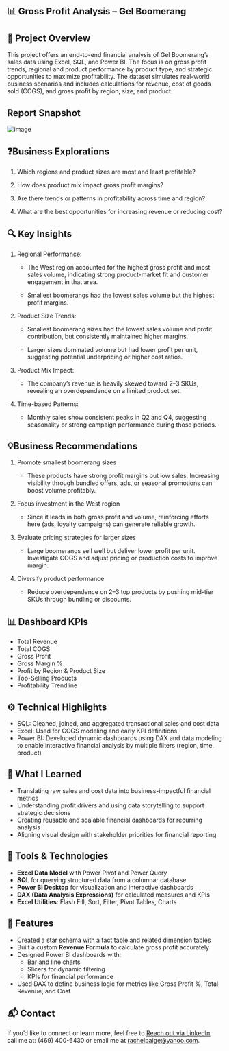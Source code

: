 ## 📊 Gross Profit Analysis – Gel Boomerang

## 🧩 Project Overview
This project offers an end-to-end financial analysis of Gel Boomerang’s sales data using Excel, SQL, and Power BI. The focus is on gross profit trends, regional and product performance by product type, and strategic opportunities to maximize profitability. The dataset simulates real-world business scenarios and includes calculations for revenue, cost of goods sold (COGS), and gross profit by region, size, and product.

## Report Snapshot
![image](https://github.com/user-attachments/assets/10726c4b-258d-4e42-ad16-557e213fc030)


## ❓Business Explorations

1. Which regions and product sizes are most and least profitable?

2. How does product mix impact gross profit margins?

3. Are there trends or patterns in profitability across time and region?

4. What are the best opportunities for increasing revenue or reducing cost?



## 🔍 Key Insights  

1. Regional Performance: 

    - The West region accounted for the highest gross profit and most sales volume, indicating strong product-market fit and customer engagement in that area.

    -  Smallest boomerangs had the lowest sales volume but the highest profit margins.

2. Product Size Trends:

    - Smallest boomerang sizes had the lowest sales volume and profit contribution, but consistently maintained higher margins.

    - Larger sizes dominated volume but had lower profit per unit, suggesting potential underpricing or higher cost ratios.

3. Product Mix Impact:

    - The company’s revenue is heavily skewed toward 2–3 SKUs, revealing an overdependence on a limited product set.

4. Time-based Patterns:

    - Monthly sales show consistent peaks in Q2 and Q4, suggesting seasonality or strong campaign performance during those periods.







## 💡Business Recommendations

1. Promote smallest boomerang sizes
   
   - These products have strong profit margins but low sales. Increasing visibility through bundled offers, ads, or seasonal promotions can boost volume profitably.

3. Focus investment in the West region
   
   - Since it leads in both gross profit and volume, reinforcing efforts here (ads, loyalty campaigns) can generate reliable growth.

5. Evaluate pricing strategies for larger sizes
   
   - Large boomerangs sell well but deliver lower profit per unit. Investigate COGS and adjust pricing or production costs to improve margin.

7. Diversify product performance
   
   - Reduce overdependence on 2–3 top products by pushing mid-tier SKUs through bundling or discounts.



## 📊 Dashboard KPIs

- Total Revenue
- Total COGS
- Gross Profit
- Gross Margin %
- Profit by Region & Product Size
- Top-Selling Products
- Profitability Trendline



## ⚙️ Technical Highlights
- SQL: Cleaned, joined, and aggregated transactional sales and cost data
- Excel: Used for COGS modeling and early KPI definitions
- Power BI: Developed dynamic dashboards using DAX and data modeling to enable interactive financial analysis by multiple filters (region, time, product)



## 🧠 What I Learned
- Translating raw sales and cost data into business-impactful financial metrics
- Understanding profit drivers and using data storytelling to support strategic decisions
- Creating reusable and scalable financial dashboards for recurring analysis
- Aligning visual design with stakeholder priorities for financial reporting




## 🔧 Tools & Technologies

- **Excel Data Model** with Power Pivot and Power Query
- **SQL** for querying structured data from a columnar database
- **Power BI Desktop** for visualization and interactive dashboards
- **DAX (Data Analysis Expressions)** for calculated measures and KPIs
- **Excel Utilities**: Flash Fill, Sort, Filter, Pivot Tables, Charts



## 🧠 Features

- Created a star schema with a fact table and related dimension tables
- Built a custom **Revenue Formula** to calculate gross profit accurately
- Designed Power BI dashboards with:
  - Bar and line charts
  - Slicers for dynamic filtering
  - KPIs for financial performance
- Used DAX to define business logic for metrics like Gross Profit %, Total Revenue, and Cost




## 📬 Contact

If you’d like to connect or learn more, feel free to [Reach out via LinkedIn](https://www.linkedin.com/in/rachel-p-339803204), call me at: (469) 400-6430 or email me at rachelpaige@yahoo.com.
